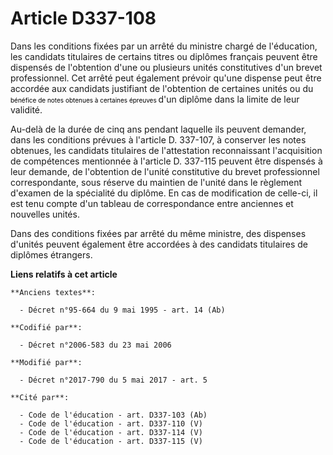 # Article D337-108

Dans les conditions fixées par un arrêté du ministre chargé de l'éducation, les candidats titulaires de certains titres ou
diplômes français peuvent être dispensés de l'obtention d'une ou plusieurs unités constitutives d'un brevet professionnel.
Cet arrêté peut également prévoir qu'une dispense peut être accordée aux candidats justifiant de l'obtention de certaines
unités ou du 
  <font size="1" color="#000000">bénéfice de notes obtenues à certaines épreuves </font> d'un diplôme dans la limite de leur
validité.

Au-delà de la durée de cinq ans pendant laquelle ils peuvent demander, dans les conditions prévues à l'article D. 337-107, à
conserver les notes obtenues, les candidats titulaires de l'attestation reconnaissant l'acquisition de compétences mentionnée
à l'article D. 337-115 peuvent être dispensés à leur demande, de l'obtention de l'unité constitutive du brevet professionnel
correspondante, sous réserve du maintien de l'unité dans le règlement d'examen de la spécialité du diplôme. En cas de
modification de celle-ci, il est tenu compte d'un tableau de correspondance entre anciennes et nouvelles unités.

Dans des conditions fixées par arrêté du même ministre, des dispenses d'unités peuvent également être accordées à des
candidats titulaires de diplômes étrangers.

**Liens relatifs à cet article**

	**Anciens textes**:

	  - Décret n°95-664 du 9 mai 1995 - art. 14 (Ab)

	**Codifié par**:

	  - Décret n°2006-583 du 23 mai 2006

	**Modifié par**:

	  - Décret n°2017-790 du 5 mai 2017 - art. 5

	**Cité par**:

	  - Code de l'éducation - art. D337-103 (Ab)
	  - Code de l'éducation - art. D337-110 (V)
	  - Code de l'éducation - art. D337-114 (V)
	  - Code de l'éducation - art. D337-115 (V)
